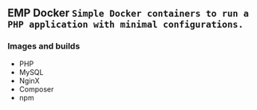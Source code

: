 ## EMP Docker `Simple Docker containers to run a PHP application with minimal configurations.`

### Images and builds
- PHP
- MySQL
- NginX
- Composer
- npm
